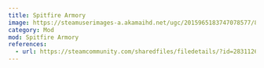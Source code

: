 ```yaml
---
title: Spitfire Armory
image: https://steamuserimages-a.akamaihd.net/ugc/2015965183747078577/8C00694CAB9FB7AAEAC887D1A869B8E3B6534C32/?imw=268&imh=268&ima=fit&impolicy=Letterbox&imcolor=%23000000&letterbox=true
category: Mod
mod: Spitfire Armory
references:
  - url: https://steamcommunity.com/sharedfiles/filedetails/?id=2831126384
---
```


